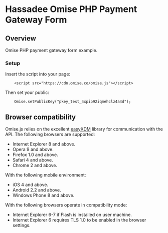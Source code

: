 # Hassadee Omise PHP Payment Gateway Form

## Overview
Omise PHP payment gateway form example.

### Setup


Insert the script into your page:

```
	<script src="https://cdn.omise.co/omise.js"></script>
```


Then set your public:

```
	Omise.setPublicKey("pkey_test_4xpip92iqmehclz4a4d");
```

## Browser compatibility

Omise.js relies on the excellent [easyXDM](https://github.com/oyvindkinsey/easyXDM) library for communication with the API. The following browsers are supported:

* Internet Explorer 8 and above.
* Opera 9 and above.
* Firefox 1.0 and above.
* Safari 4 and above.
* Chrome 2 and above.

With the following mobile environment:

* iOS 4 and above.
* Android 2.2 and above.
* Windows Phone 8 and above.

With the following browsers operate in compatibility mode:

* Internet Explorer 6-7 if Flash is installed on user machine.
* Internet Explorer 6 requires TLS 1.0 to be enabled in the browser settings.
